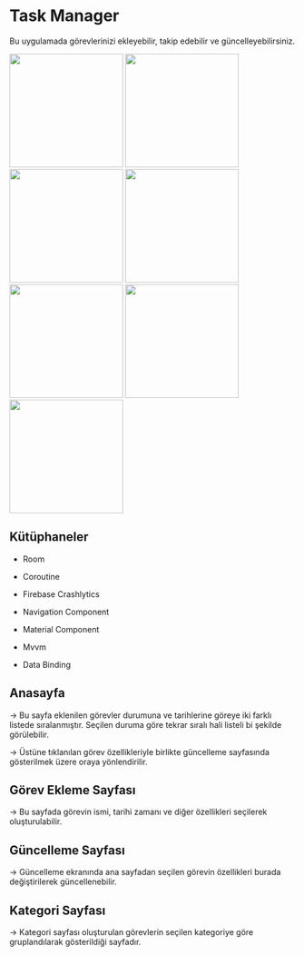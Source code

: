 
# Task Manager

Bu uygulamada görevlerinizi ekleyebilir, takip edebilir ve güncelleyebilirsiniz.


<p float="left">
  <img src="ss/ss_1.jpeg" width="200" />
  <img src="ss/ss_2.jpeg" width="200" />
  <img src="ss/ss_3.jpeg" width="200" />
  <img src="ss/ss_4.jpeg" width="200" />
  <img src="ss/ss_5.jpeg" width="200" />
  <img src="ss/ss_6.jpeg" width="200" />
  <img src="ss/ss_7.jpeg" width="200" />

</p>

##  Kütüphaneler

- Room
- Coroutine
- Firebase Crashlytics
- Navigation Component
- Material Component

- Mvvm
- Data Binding



## Anasayfa

-> Bu sayfa eklenilen görevler durumuna ve  tarihlerine göreye iki farklı listede sıralanmıştır. Seçilen duruma göre tekrar sıralı hali listeli bi şekilde görülebilir.

-> Üstüne tıklanılan görev özellikleriyle birlikte güncelleme sayfasında gösterilmek üzere oraya yönlendirilir.
## Görev Ekleme Sayfası

-> Bu sayfada görevin ismi, tarihi zamanı ve diğer özellikleri seçilerek oluşturulabilir.
## Güncelleme Sayfası

-> Güncelleme ekranında ana sayfadan seçilen görevin özellikleri burada değiştirilerek
güncellenebilir.


## Kategori Sayfası

-> Kategori sayfası oluşturulan görevlerin seçilen kategoriye göre gruplandılarak gösterildiği sayfadır.  